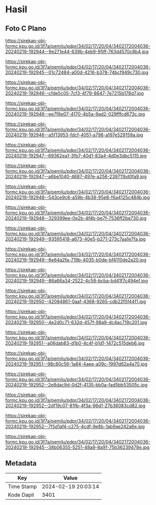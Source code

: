 # Hasil

## Foto C Plano

https://sirekap-obj-formc.kpu.go.id/3f7a/pemilu/pdpr/34/02/17/20/04/3402172004036-20240219-192944--9e271e44-639b-4eb9-95ff-763d4570c8b4.jpg

https://sirekap-obj-formc.kpu.go.id/3f7a/pemilu/pdpr/34/02/17/20/04/3402172004036-20240219-192945--01c72484-a00d-4216-b378-74bcf949c730.jpg

https://sirekap-obj-formc.kpu.go.id/3f7a/pemilu/pdpr/34/02/17/20/04/3402172004036-20240219-192946--cfde5c05-7cf3-4f79-8647-7e7215b178d7.jpg

https://sirekap-obj-formc.kpu.go.id/3f7a/pemilu/pdpr/34/02/17/20/04/3402172004036-20240219-192946--ee7f8e07-4170-4b5a-9ad2-029fffcd673c.jpg

https://sirekap-obj-formc.kpu.go.id/3f7a/pemilu/pdpr/34/02/17/20/04/3402172004036-20240219-192946--a5f13953-fdcf-4051-a798-a197e529159a.jpg

https://sirekap-obj-formc.kpu.go.id/3f7a/pemilu/pdpr/34/02/17/20/04/3402172004036-20240219-192947--69362ea1-3fb7-40d1-83a4-4d0e3dbc5115.jpg

https://sirekap-obj-formc.kpu.go.id/3f7a/pemilu/pdpr/34/02/17/20/04/3402172004036-20240219-192947--a6be1040-4687-497e-a256-239711bd0fa9.jpg

https://sirekap-obj-formc.kpu.go.id/3f7a/pemilu/pdpr/34/02/17/20/04/3402172004036-20240219-192948--543ce9c6-a59b-4b38-95e8-f6a4125c484b.jpg

https://sirekap-obj-formc.kpu.go.id/3f7a/pemilu/pdpr/34/02/17/20/04/3402172004036-20240219-192948--329399ee-0e2b-4f4b-be7f-7536ff2be730.jpg

https://sirekap-obj-formc.kpu.go.id/3f7a/pemilu/pdpr/34/02/17/20/04/3402172004036-20240219-192949--93595418-a673-40e5-b271-273c7aa1e7fa.jpg

https://sirekap-obj-formc.kpu.go.id/3f7a/pemilu/pdpr/34/02/17/20/04/3402172004036-20240219-192949--6e64a2fa-719b-4035-b0de-bf4110de2a20.jpg

https://sirekap-obj-formc.kpu.go.id/3f7a/pemilu/pdpr/34/02/17/20/04/3402172004036-20240219-192949--86a66a34-2522-4c58-bcba-bd41f7c494ef.jpg

https://sirekap-obj-formc.kpu.go.id/3f7a/pemilu/pdpr/34/02/17/20/04/3402172004036-20240219-192950--42084861-0aaf-4368-9265-cdb22f5f44f1.jpg

https://sirekap-obj-formc.kpu.go.id/3f7a/pemilu/pdpr/34/02/17/20/04/3402172004036-20240219-192950--4e2d0c71-632d-457f-98a9-dc4ac719c201.jpg

https://sirekap-obj-formc.kpu.go.id/3f7a/pemilu/pdpr/34/02/17/20/04/3402172004036-20240219-192951--a06dab83-d1b0-4c4f-b1d1-1472c515deb6.jpg

https://sirekap-obj-formc.kpu.go.id/3f7a/pemilu/pdpr/34/02/17/20/04/3402172004036-20240219-192951--98c80c56-1a84-4aee-a09c-1997d62a4a70.jpg

https://sirekap-obj-formc.kpu.go.id/3f7a/pemilu/pdpr/34/02/17/20/04/3402172004036-20240219-192952--2e8dac9d-0d2f-4135-bb0a-fad5bb53505c.jpg

https://sirekap-obj-formc.kpu.go.id/3f7a/pemilu/pdpr/34/02/17/20/04/3402172004036-20240219-192952--2df19c07-81fb-4f3a-96d1-27b36083cd82.jpg

https://sirekap-obj-formc.kpu.go.id/3f7a/pemilu/pdpr/34/02/17/20/04/3402172004036-20240219-192952--7f5d1af4-c275-4cdf-9e8b-1ab9ae242a6e.jpg

https://sirekap-obj-formc.kpu.go.id/3f7a/pemilu/pdpr/34/02/17/20/04/3402172004036-20240219-192945--38b06355-5251-48a9-8a91-75b36239478e.jpg


## Metadata

| Key        | Value               |
| ---------- | ------------------- |
| Time Stamp | 2024-02-19 20:03:14 |
| Kode Dapil | 3401                |



